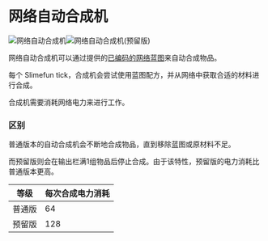 # 网络自动合成机

![网络自动合成机](https://cdn.jsdelivr.net/gh/GuizhanCraft/Networks-Wiki/images/network-autocrafter.png ':size=25%')![网络自动合成机(预留版)](https://cdn.jsdelivr.net/gh/GuizhanCraft/Networks-Wiki/images/network-autocrafter-withholding.png ':size=25%')

网络自动合成机可以通过提供的[已编码的网络蓝图](/Crafting-Blueprint)来自动合成物品。

每个 Slimefun tick，合成机会尝试使用蓝图配方，并从网络中获取合适的材料进行合成。

合成机需要消耗网络电力来进行工作。

### 区别

普通版本的自动合成机会不断地合成物品，直到移除蓝图或原材料不足。

而预留版则会在输出栏满1组物品后停止合成。由于该特性，预留版的电力消耗比普通版本更高。

| 等级 | 每次合成电力消耗 |
| --- | ------- |
| 普通版 | 64 |
| 预留版 | 128 |

